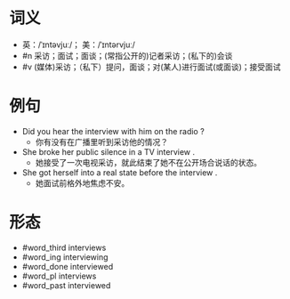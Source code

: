 # 词义
- 英：/ˈɪntəvjuː/； 美：/ˈɪntərvjuː/
- #n 采访；面试；面谈；(常指公开的)记者采访；(私下的)会谈
- #v (媒体)采访；（私下）提问，面谈；对(某人)进行面试(或面谈)；接受面试
# 例句
- Did you hear the interview with him on the radio ?
	- 你有没有在广播里听到采访他的情况？
- She broke her public silence in a TV interview .
	- 她接受了一次电视采访，就此结束了她不在公开场合说话的状态。
- She got herself into a real state before the interview .
	- 她面试前格外地焦虑不安。
# 形态
- #word_third interviews
- #word_ing interviewing
- #word_done interviewed
- #word_pl interviews
- #word_past interviewed
